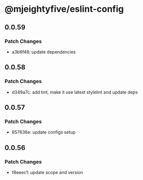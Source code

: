 # @mjeightyfive/eslint-config

## 0.0.59

### Patch Changes

-   a3b6f48: update dependencies

## 0.0.58

### Patch Changes

-   d349a7c: add tint, make it use latest stylelint and update deps

## 0.0.57

### Patch Changes

-   857636e: update configs setup

## 0.0.56

### Patch Changes

-   f8eeec1: update scope and version
